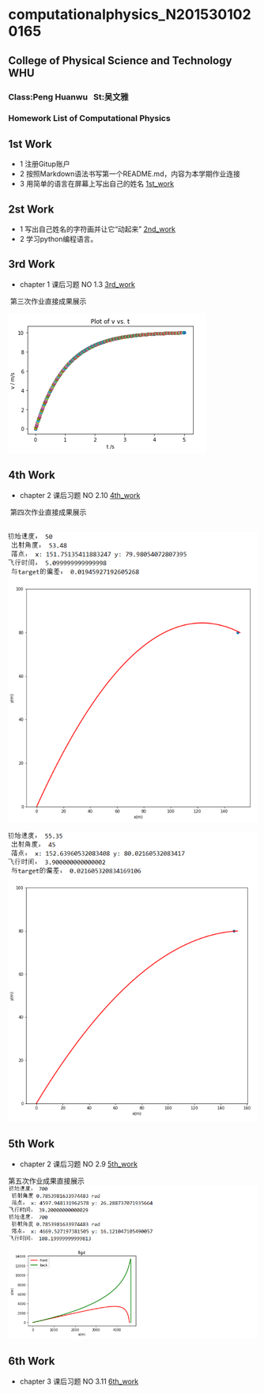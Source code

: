 # computationalphysics_N2015301020165
## College of Physical Science and Technology  WHU
### Class:Peng Huanwu    St:吴文雅  

### Homework List of Computational Physics 

## 1st Work
 * 1 注册Gitup账户
 * 2 按照Markdown语法书写第一个README.md，内容为本学期作业连接
 * 3 用简单的语言在屏幕上写出自己的姓名 [1st_work](https://github.com/amanaaaa/computationalphysics_N2015301020165/blob/master/work_1st/1st_work.md)
## 2st Work
 * 1 写出自己姓名的字符画并让它“动起来” [2nd_work](https://github.com/amanaaaa/computationalphysics_N2015301020165/blob/master/work_2nd/2nd_work.md)
 * 2 学习python编程语言。
## 3rd Work
 * chapter 1 课后习题 NO 1.3 [3rd_work](https://www.zybuluo.com/amaoaaaa/note/903022)

  第三次作业直接成果展示
 
 ![image](https://github.com/amanaaaa/computationalphysics_N2015301020165/blob/master/work_3rd/6X%40%7BBLRXASDI4~A4R%5D8JP%5DQ.png)
## 4th Work
 * chapter 2 课后习题 NO 2.10 [4th_work](https://www.zybuluo.com/amaoaaaa/note/910824)

  第四次作业直接成果展示
  
  ![image](https://github.com/amanaaaa/computationalphysics_N2015301020165/blob/master/work_4th/1.png) 
  ![image](https://github.com/amanaaaa/computationalphysics_N2015301020165/blob/master/work_4th/2.png)
## 5th Work
* chapter 2 课后习题 NO 2.9 [5th_work](https://www.zybuluo.com/amaoaaaa/note/921289)
 
 第五次作业成果直接展示
  ![image](https://github.com/amanaaaa/computationalphysics_N2015301020165/blob/master/work_5th/fig5.png)
## 6th Work
* chapter 3 课后习题 NO 3.11 [6th_work](https://www.zybuluo.com/amaoaaaa/note/929584)
